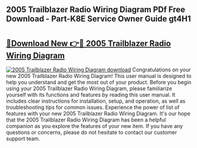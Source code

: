 ## 2005 Trailblazer Radio Wiring Diagram PDf Free Download - Part-K8E Service Owner Guide gt4H1

# <h2><a href="http://dflbsa.blite.top/?on=2005+Trailblazer+Radio+Wiring+Diagram">🔗Download New 👉🔴 2005 Trailblazer Radio Wiring Diagram</a></h2>

[![2005 Trailblazer Radio Wiring Diagram download](https://i.imgur.com/lujVjoI.png)](http://dflbsa.blite.top/?on=2005+Trailblazer+Radio+Wiring+Diagram)
Congratulations on your new 2005 Trailblazer Radio Wiring Diagram! This user manual is designed to help you understand and get the most out of your product. Before you begin using your 2005 Trailblazer Radio Wiring Diagram, please familiarize yourself with its functions and features by reading this user manual. It includes clear instructions for installation, setup, and operation, as well as troubleshooting tips for common issues. Experience the power of list of features with your new 2005 Trailblazer Radio Wiring Diagram. It's our hope that the 2005 Trailblazer Radio Wiring Diagram has been a helpful companion as you explore the features of your new item. If you have any questions or concerns, please do not hesitate to contact our customer support team.
